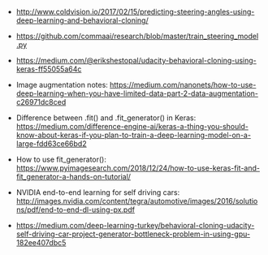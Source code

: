 - http://www.coldvision.io/2017/02/15/predicting-steering-angles-using-deep-learning-and-behavioral-cloning/      

- https://github.com/commaai/research/blob/master/train_steering_model.py        

- https://medium.com/@erikshestopal/udacity-behavioral-cloning-using-keras-ff55055a64c       

- Image augmentation notes: https://medium.com/nanonets/how-to-use-deep-learning-when-you-have-limited-data-part-2-data-augmentation-c26971dc8ced       

- Difference between .fit() and .fit_generator() in Keras: https://medium.com/difference-engine-ai/keras-a-thing-you-should-know-about-keras-if-you-plan-to-train-a-deep-learning-model-on-a-large-fdd63ce66bd2        

- How to use fit_generator(): https://www.pyimagesearch.com/2018/12/24/how-to-use-keras-fit-and-fit_generator-a-hands-on-tutorial/         

- NVIDIA end-to-end learning for self driving cars: http://images.nvidia.com/content/tegra/automotive/images/2016/solutions/pdf/end-to-end-dl-using-px.pdf        

- https://medium.com/deep-learning-turkey/behavioral-cloning-udacity-self-driving-car-project-generator-bottleneck-problem-in-using-gpu-182ee407dbc5


